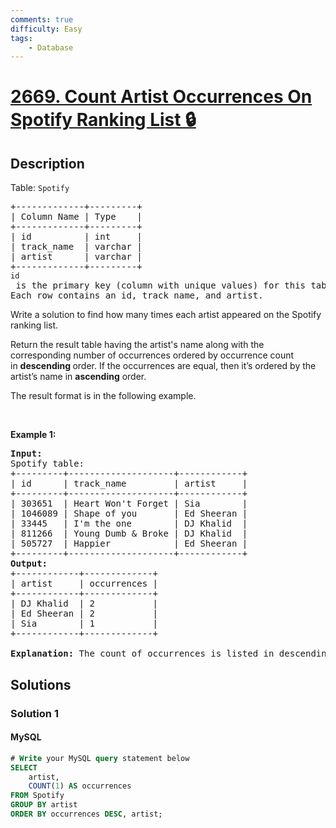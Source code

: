 ```yaml
---
comments: true
difficulty: Easy
tags:
    - Database
---
```


<!-- problem:start -->

# [2669. Count Artist Occurrences On Spotify Ranking List 🔒](https://leetcode.com/problems/count-artist-occurrences-on-spotify-ranking-list)

## Description

<!-- description:start -->

<p>Table: <code><font face="monospace">Spotify</font></code></p>

<pre>
+-------------+---------+ 
| Column Name | Type    | 
+-------------+---------+ 
| id          | int     | 
| track_name  | varchar |
| artist      | varchar |
+-------------+---------+
<code>id</code> is the primary key (column with unique values) for this table.
Each row contains an id, track_name, and artist.
</pre>

<p>Write a solution to find how many times each artist appeared on the Spotify ranking list.</p>

<p>Return the result table having the artist&#39;s name along with the corresponding number of occurrences&nbsp;ordered by occurrence count in&nbsp;<strong>descending </strong>order. If the occurrences are equal, then it&rsquo;s ordered by the artist&rsquo;s name in <strong>ascending</strong> order.</p>

<p>The result format is in the following example​​​​​.</p>

<p>&nbsp;</p>
<p><strong class="example">Example 1:</strong></p>

<pre>
<strong>Input:
</strong>Spotify table: 
+---------+--------------------+------------+ 
| id      | track_name         | artist     |  
+---------+--------------------+------------+
| 303651  | Heart Won&#39;t Forget | Sia        |
| 1046089 | Shape of you       | Ed Sheeran |
| 33445   | I&#39;m the one        | DJ Khalid  |
| 811266  | Young Dumb &amp; Broke | DJ Khalid  | 
| 505727  | Happier            | Ed Sheeran |
+---------+--------------------+------------+ 
<strong>Output:
</strong>+------------+-------------+
| artist     | occurrences | 
+------------+-------------+
| DJ Khalid  | 2           |
| Ed Sheeran | 2           |
| Sia        | 1           | 
+------------+-------------+ 

<strong>Explanation: </strong>The count of occurrences is listed in descending order under the column name &quot;occurrences&quot;. If the number of occurrences is the same, the artist&#39;s names are sorted in ascending order.
</pre>

<!-- description:end -->

## Solutions

<!-- solution:start -->

### Solution 1

<!-- tabs:start -->

#### MySQL

```sql
# Write your MySQL query statement below
SELECT
    artist,
    COUNT(1) AS occurrences
FROM Spotify
GROUP BY artist
ORDER BY occurrences DESC, artist;
```

<!-- tabs:end -->

<!-- solution:end -->

<!-- problem:end -->
